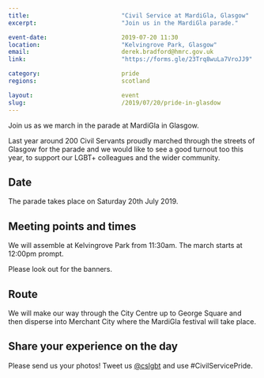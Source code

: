 ```yaml
---
title:  						"Civil Service at MardiGla, Glasgow"
excerpt:	  					"Join us in the MardiGla parade."

event-date:	 					2019-07-20 11:30
location: 						"Kelvingrove Park, Glasgow"
email:							derek.bradford@hmrc.gov.uk
link:							"https://forms.gle/23Trq8wuLa7VroJJ9"

category:						pride
regions:					 	scotland

layout: 						event
slug:							/2019/07/20/pride-in-glasdow
---
```


Join us as we march in the parade at MardiGla in Glasgow.

Last year around 200 Civil Servants proudly marched through the streets of Glasgow for the parade and we would like to see a good turnout too this year, to support our LGBT+ colleagues and the wider community.

## Date

The parade takes place on Saturday 20th July 2019. 

## Meeting points and times

We will assemble at Kelvingrove Park from 11:30am. The march starts at 12:00pm prompt. 

Please look out for the banners.

## Route

We will make our way through the City Centre up to George Square and then disperse into Merchant City where the MardiGla festival will take place. 

## Share your experience on the day

Please send us your photos! Tweet us [@cslgbt](https://www.twitter.com/cslgbt) and use #CivilServicePride.
